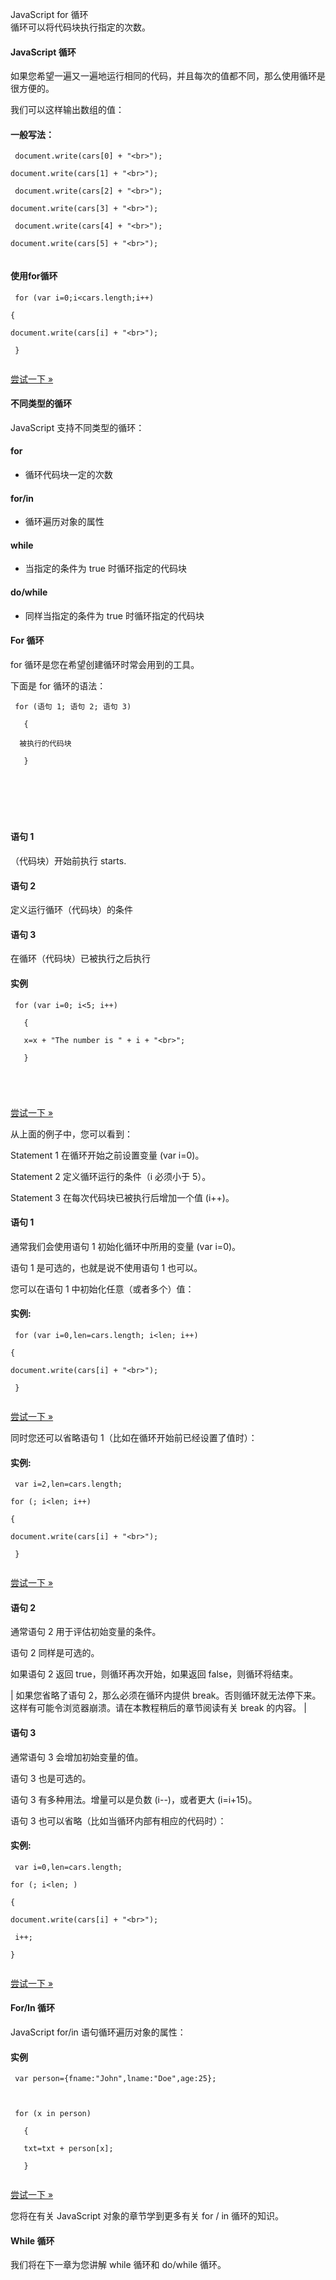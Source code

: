  JavaScript for 循环  
循环可以将代码块执行指定的次数。

 

#### JavaScript 循环

 如果您希望一遍又一遍地运行相同的代码，并且每次的值都不同，那么使用循环是很方便的。

 我们可以这样输出数组的值：

  
#### 一般写法：

 
```
 document.write(cars[0] + "<br>"); 

document.write(cars[1] + "<br>"); 

 document.write(cars[2] + "<br>"); 

document.write(cars[3] + "<br>"); 

 document.write(cars[4] + "<br>"); 

document.write(cars[5] + "<br>"); 


```
 


#### 使用for循环

 
```
 for (var i=0;i<cars.length;i++)

{ 

document.write(cars[i] + "<br>");

 }


```
 

[尝试一下 »](http://www.w3cschool.cc/try/try.php?filename=tryjs_loop_for) 

 



#### 不同类型的循环

 JavaScript 支持不同类型的循环：

 



#### for

 - 循环代码块一定的次数
 


#### for/in

 - 循环遍历对象的属性
 


#### while

 - 当指定的条件为 true 时循环指定的代码块
 


#### do/while

 - 同样当指定的条件为 true 时循环指定的代码块
 


#### For 循环

 for 循环是您在希望创建循环时常会用到的工具。 

 下面是 for 循环的语法：

 
```
 for (语句 1; 语句 2; 语句 3)

   {

  被执行的代码块

   }







```
 

#### 语句 1

 （代码块）开始前执行 starts.

 

#### 语句 2

 定义运行循环（代码块）的条件

 

#### 语句 3

 在循环（代码块）已被执行之后执行

  
#### 实例

 
```
 for (var i=0; i<5; i++)

   {

   x=x + "The number is " + i + "<br>";

   }





```
 

[尝试一下 »](http://www.w3cschool.cc/try/try.php?filename=tryjs_loop_for_ex) 

 从上面的例子中，您可以看到：

 Statement 1 在循环开始之前设置变量 (var i=0)。

 Statement 2 定义循环运行的条件（i 必须小于 5）。

 Statement 3 在每次代码块已被执行后增加一个值 (i++)。

 

#### 语句 1

 通常我们会使用语句 1 初始化循环中所用的变量 (var i=0)。

 语句 1 是可选的，也就是说不使用语句 1 也可以。

 您可以在语句 1 中初始化任意（或者多个）值：

  
#### 实例:

 
```
 for (var i=0,len=cars.length; i<len; i++)

{ 

document.write(cars[i] + "<br>");

 }


```
 

[尝试一下 »](http://www.w3cschool.cc/try/try.php?filename=tryjs_loop_for_om1) 

 同时您还可以省略语句 1（比如在循环开始前已经设置了值时）：

  
#### 实例:

 
```
 var i=2,len=cars.length;

for (; i<len; i++)

{ 

document.write(cars[i] + "<br>");

 }


```
 

[尝试一下 »](http://www.w3cschool.cc/try/try.php?filename=tryjs_loop_for_om2) 

 



#### 语句 2

 通常语句 2 用于评估初始变量的条件。

 语句 2 同样是可选的。

 如果语句 2 返回 true，则循环再次开始，如果返回 false，则循环将结束。

 

|  如果您省略了语句 2，那么必须在循环内提供 break。否则循环就无法停下来。这样有可能令浏览器崩溃。请在本教程稍后的章节阅读有关 break 的内容。 |





#### 语句 3

 通常语句 3 会增加初始变量的值。

 语句 3 也是可选的。

 语句 3 有多种用法。增量可以是负数 (i--)，或者更大 (i=i+15)。

 语句 3 也可以省略（比如当循环内部有相应的代码时）：

  
#### 实例:

 
```
 var i=0,len=cars.length;

for (; i<len; )

{ 

document.write(cars[i] + "<br>");

 i++;

}


```
 

[尝试一下 »](http://www.w3cschool.cc/try/try.php?filename=tryjs_loop_for_om3) 

 



#### For/In 循环

 JavaScript for/in 语句循环遍历对象的属性：

  
#### 实例

 
```
 var person={fname:"John",lname:"Doe",age:25}; 



 for (x in person)

   {

   txt=txt + person[x];

   }


```
 

[尝试一下 »](http://www.w3cschool.cc/try/try.php?filename=tryjs_object_for_in) 

 您将在有关 JavaScript 对象的章节学到更多有关 for / in 循环的知识。

 

#### While 循环

 我们将在下一章为您讲解 while 循环和 do/while 循环。

 

